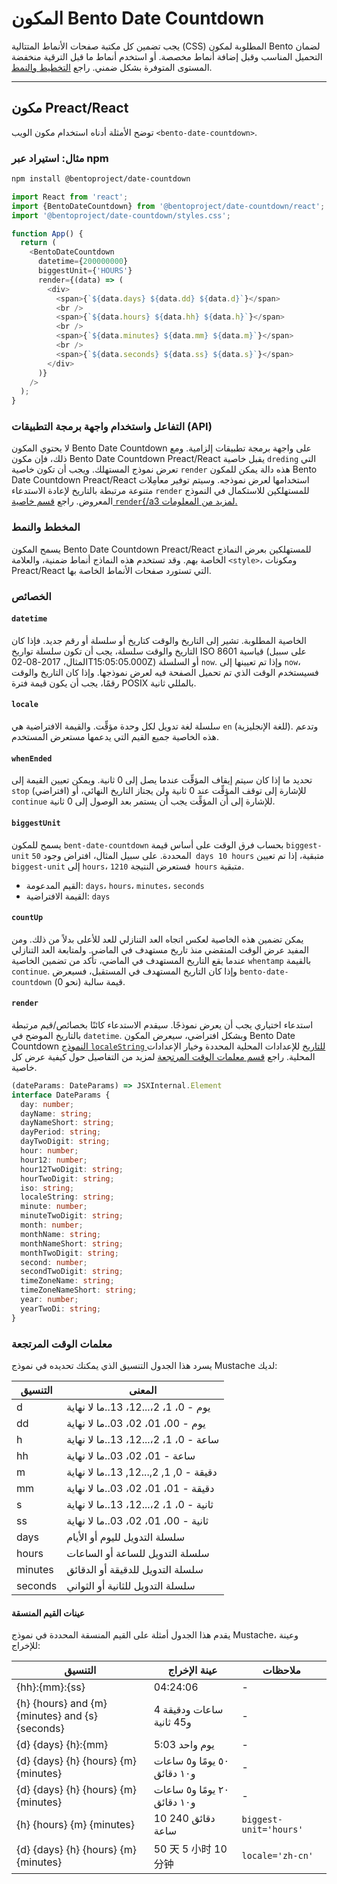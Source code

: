 # المكون Bento Date Countdown

يجب تضمين كل مكتبة صفحات الأنماط المتتالية (CSS) المطلوبة لمكون Bento لضمان التحميل المناسب وقبل إضافة أنماط مخصصة. أو استخدم أنماط ما قبل الترقية منخفضة المستوى المتوفرة بشكل ضمني. راجع [التخطيط والنمط](#layout-and-style).

<!--
## Web Component

TODO(https://go.amp.dev/issue/36619): Restore this section. We don't include it because we don't support <template> in Bento Web Components yet.

An older version of this file contains the removed section, though it's incorrect:

https://github.com/ampproject/amphtml/blob/422d171e87571c4d125a2bf956e78e92444c10e8/extensions/amp-date-countdown/1.0/README.md
-->

---

## مكون Preact/React

توضح الأمثلة أدناه استخدام مكون الويب `<bento-date-countdown>`.

### مثال: استيراد عبر npm

```sh
npm install @bentoproject/date-countdown
```

```javascript
import React from 'react';
import {BentoDateCountdown} from '@bentoproject/date-countdown/react';
import '@bentoproject/date-countdown/styles.css';

function App() {
  return (
    <BentoDateCountdown
      datetime={200000000}
      biggestUnit={'HOURS'}
      render={(data) => (
        <div>
          <span>{`${data.days} ${data.dd} ${data.d}`}</span>
          <br />
          <span>{`${data.hours} ${data.hh} ${data.h}`}</span>
          <br />
          <span>{`${data.minutes} ${data.mm} ${data.m}`}</span>
          <br />
          <span>{`${data.seconds} ${data.ss} ${data.s}`}</span>
        </div>
      )}
    />
  );
}
```

### التفاعل واستخدام واجهة برمجة التطبيقات (API)

لا يحتوي المكون Bento Date Countdown على واجهة برمجة تطبيقات إلزامية. ومع ذلك، فإن مكون Bento Date Countdown Preact/React يقبل خاصية `dreding` التي تعرض نموذج المستهلك. ويجب أن تكون خاصية `render` هذه دالة يمكن للمكون Bento Date Countdown Preact/React استخدامها لعرض نموذجه. وسيتم توفير معامِلات متنوعة مرتبطة بالتاريخ لإعادة الاستدعاء `render` للمستهلكين للاستكمال في النموذج المعروض. راجع <a href="#render" data-md-type="link">قسم خاصية `render`{/a3 لمزيد من المعلومات.</a>

### المخطط والنمط

يسمح المكون Bento Date Countdown Preact/React للمستهلكين بعرض النماذج الخاصة بهم. وقد تستخدم هذه النماذج أنماط ضمنية، والعلامة `<style>`، ومكونات Preact/React التي تستورد صفحات الأنماط الخاصة بها.

### الخصائص

#### `datetime`

الخاصية المطلوبة. تشير إلى التاريخ والوقت كتاريخ أو سلسلة أو رقم جديد. فإذا كان التاريخ والوقت سلسلة، يجب أن تكون سلسلة تواريخ ISO 8601 قياسية (على سبيل المثال، 2017-08-02T15:05:05.000Z) أو السلسلة `now`. وإذا تم تعيينها إلى `now`، فسيستخدم الوقت الذي تم تحميل الصفحة فيه لعرض نموذجها. وإذا كان التاريخ والوقت رقمًا، يجب أن يكون قيمة فترة POSIX بالمللي ثانية.

#### `locale`

سلسلة لغة تدويل لكل وحدة مؤقِّت. والقيمة الافتراضية هي `en` (للغة الإنجليزية). وتدعم هذه الخاصية جميع القيم التي يدعمها مستعرض المستخدم.

#### `whenEnded`

تحديد ما إذا كان سيتم إيقاف المؤقِّت عندما يصل إلى 0 ثانية. ويمكن تعيين القيمة إلى `stop` (افتراضي) للإشارة إلى توقف المؤقِّت عند 0 ثانية ولن يجتاز التاريخ النهائي، أو `continue` للإشارة إلى أن المؤقِّت يجب أن يستمر بعد الوصول إلى 0 ثانية.

#### `biggestUnit`

يسمح للمكون `bent-date-countdown` بحساب فرق الوقت على أساس قيمة `biggest-unit` المحددة. على سبيل المثال، افتراض وجود `50 days 10 hours` متبقية، إذا تم تعيين `biggest-unit` إلى `hours`، فستعرض النتيجة `1210 hours` متبقية.

- القيم المدعومة: `days`، `hours`، `minutes`، `seconds`
- القيمة الافتراضية: `days`

#### `countUp`

يمكن تضمين هذه الخاصية لعكس اتجاه العد التنازلي للعد للأعلى بدلاً من ذلك. ومن المفيد عرض الوقت المنقضي منذ تاريخ مستهدف في الماضي. ولمتابعة العد التنازلي عندما يقع التاريخ المستهدف في الماضي، تأكد من تضمين الخاصية `whentamp` بالقيمة `continue`. وإذا كان التاريخ المستهدف في المستقبل، فسيعرض `bento-date-countdown` قيمة سالبة (نحو 0).

#### `render`

استدعاء اختياري يجب أن يعرض نموذجًا. سيقدم الاستدعاء كائنًا بخصائص/قيم مرتبطة بالتاريخ الموضح في `datetime`. وبشكل افتراضي، سيعرض المكون Bento Date Countdown [النموذج `localeString` للتاريخ](https://developer.mozilla.org/en-US/docs/Web/JavaScript/Reference/Global_Objects/Date/toLocaleString) للإعدادات المحلية المحددة وخيار الإعدادات المحلية. راجع [قسم معلمات الوقت المرتجعة](#returned-time-parameters) لمزيد من التفاصيل حول كيفية عرض كل خاصية.

```typescript
(dateParams: DateParams) => JSXInternal.Element
interface DateParams {
  day: number;
  dayName: string;
  dayNameShort: string;
  dayPeriod: string;
  dayTwoDigit: string;
  hour: number;
  hour12: number;
  hour12TwoDigit: string;
  hourTwoDigit: string;
  iso: string;
  localeString: string;
  minute: number;
  minuteTwoDigit: string;
  month: number;
  monthName: string;
  monthNameShort: string;
  monthTwoDigit: string;
  second: number;
  secondTwoDigit: string;
  timeZoneName: string;
  timeZoneNameShort: string;
  year: number;
  yearTwoDi: string;
}
```

### معلمات الوقت المرتجعة

يسرد هذا الجدول التنسيق الذي يمكنك تحديده في نموذج Mustache لديك:

التنسيق | المعنى
--- | ---
d | يوم - 0، 1، 2،...12، 13..ما لا نهاية
dd | يوم - 00، 01، 02، 03..ما لا نهاية
h | ساعة - 0، 1، 2،...12، 13..ما لا نهاية
hh | ساعة - 01، 02، 03..ما لا نهاية
m | دقيقة - 0, 1, 2,...12, 13..ما لا نهاية
mm | دقيقة - 01، 01، 02، 03..ما لا نهاية
s | ثانية - 0، 1، 2،...12، 13..ما لا نهاية
ss | ثانية - 00، 01، 02، 03..ما لا نهاية
days | سلسلة التدويل لليوم أو الأيام
hours | سلسلة التدويل للساعة أو الساعات
minutes | سلسلة التدويل للدقيقة أو الدقائق
seconds | سلسلة التدويل للثانية أو الثواني

#### عينات القيم المنسقة

يقدم هذا الجدول أمثلة على القيم المنسقة المحددة في نموذج Mustache، وعينة للإخراج:

التنسيق | عينة الإخراج | ملاحظات
--- | --- | ---
{hh}:{mm}:{ss} | 04:24:06 | -
{h} {hours} and {m} {minutes} and {s} {seconds} | 4 ساعات ودقيقة و45 ثانية | -
{d} {days} {h}:{mm} | يوم واحد 5:03 | -
{d} {days} {h} {hours} {m} {minutes} | ٥٠ يومًا و٥ ساعات و١٠ دقائق | -
{d} {days} {h} {hours} {m} {minutes} | ٢٠ يومًا و٥ ساعات و١٠ دقائق | -
{h} {hours} {m} {minutes} | 10 دقائق 240 ساعة | `biggest-unit='hours'`
{d} {days} {h} {hours} {m} {minutes} | 50 天 5 小时 10 分钟 | `locale='zh-cn'`
